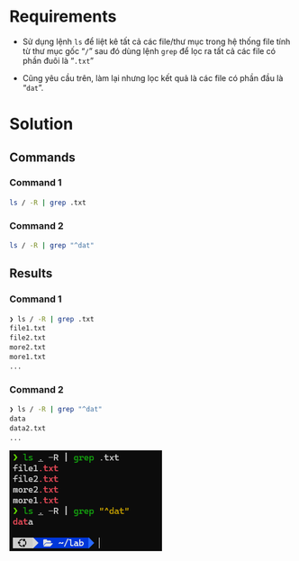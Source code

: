# Requirements

- Sử dụng lệnh `ls` để liệt kê tất cả các file/thư mục trong hệ thống file tính từ thư mục gốc “`/`” sau đó dùng lệnh `grep` để lọc ra tất cả các file có phần đuôi là “`.txt`”

- Cũng yêu cầu trên, làm lại nhưng lọc kết quả là các file có phần đầu là “`dat`”.

# Solution

## Commands

### Command 1

```sh
ls / -R | grep .txt
```

### Command 2

```sh
ls / -R | grep "^dat"
```

## Results

### Command 1

```sh
❯ ls / -R | grep .txt
file1.txt
file2.txt
more2.txt
more1.txt
...
```

### Command 2

```sh
❯ ls / -R | grep "^dat"
data
data2.txt
...
```

![alt text](assets/image-3.png)